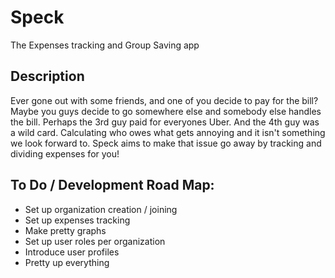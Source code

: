 # Speck

The Expenses tracking and Group Saving app

## Description

Ever gone out with some friends, and one of you decide to pay for the bill? Maybe you guys decide to go somewhere else and somebody else handles the bill. Perhaps the 3rd guy paid for everyones Uber. And the 4th guy was a wild card. Calculating who owes what gets annoying and it isn't something we look forward to. Speck aims to make that issue go away by tracking and dividing expenses for you!

## To Do / Development Road Map:

* Set up organization creation / joining
* Set up expenses tracking
* Make pretty graphs
* Set up user roles per organization
* Introduce user profiles
* Pretty up everything


